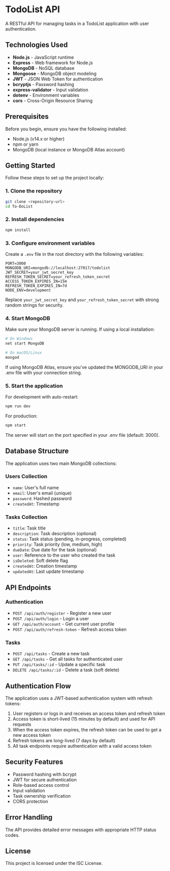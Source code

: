 # TodoList API

A RESTful API for managing tasks in a TodoList application with user authentication.

## Technologies Used

- **Node.js** - JavaScript runtime
- **Express** - Web framework for Node.js
- **MongoDB** - NoSQL database
- **Mongoose** - MongoDB object modeling
- **JWT** - JSON Web Token for authentication
- **bcryptjs** - Password hashing
- **express-validator** - Input validation
- **dotenv** - Environment variables
- **cors** - Cross-Origin Resource Sharing

## Prerequisites

Before you begin, ensure you have the following installed:

- Node.js (v14.x or higher)
- npm or yarn
- MongoDB (local instance or MongoDB Atlas account)

## Getting Started

Follow these steps to set up the project locally:

### 1. Clone the repository

```bash
git clone <repository-url>
cd To-DoList
```

### 2. Install dependencies

```bash
npm install
```

### 3. Configure environment variables

Create a `.env` file in the root directory with the following variables:

```
PORT=3000
MONGODB_URI=mongodb://localhost:27017/todolist
JWT_SECRET=your_jwt_secret_key
REFRESH_TOKEN_SECRET=your_refresh_token_secret
ACCESS_TOKEN_EXPIRES_IN=15m
REFRESH_TOKEN_EXPIRES_IN=7d
NODE_ENV=development
```

Replace `your_jwt_secret_key` and `your_refresh_token_secret` with strong random strings for security.

### 4. Start MongoDB

Make sure your MongoDB server is running. If using a local installation:

```bash
# On Windows
net start MongoDB

# On macOS/Linux
mongod
```

If using MongoDB Atlas, ensure you've updated the MONGODB_URI in your .env file with your connection string.

### 5. Start the application

For development with auto-restart:

```bash
npm run dev
```

For production:

```bash
npm start
```

The server will start on the port specified in your .env file (default: 3000).

## Database Structure

The application uses two main MongoDB collections:

### Users Collection

- `name`: User's full name
- `email`: User's email (unique)
- `password`: Hashed password
- `createdAt`: Timestamp

### Tasks Collection

- `title`: Task title
- `description`: Task description (optional)
- `status`: Task status (pending, in-progress, completed)
- `priority`: Task priority (low, medium, high)
- `dueDate`: Due date for the task (optional)
- `user`: Reference to the user who created the task
- `isDeleted`: Soft delete flag
- `createdAt`: Creation timestamp
- `updatedAt`: Last update timestamp

## API Endpoints

### Authentication

- `POST /api/auth/register` - Register a new user
- `POST /api/auth/login` - Login a user
- `GET /api/auth/account` - Get current user profile
- `POST /api/auth/refresh-token` - Refresh access token

### Tasks

- `POST /api/tasks` - Create a new task
- `GET /api/tasks` - Get all tasks for authenticated user
- `PUT /api/tasks/:id` - Update a specific task
- `DELETE /api/tasks/:id` - Delete a task (soft delete)

## Authentication Flow

The application uses a JWT-based authentication system with refresh tokens:

1. User registers or logs in and receives an access token and refresh token
2. Access token is short-lived (15 minutes by default) and used for API requests
3. When the access token expires, the refresh token can be used to get a new access token
4. Refresh tokens are long-lived (7 days by default)
5. All task endpoints require authentication with a valid access token

## Security Features

- Password hashing with bcrypt
- JWT for secure authentication
- Role-based access control
- Input validation
- Task ownership verification
- CORS protection

## Error Handling

The API provides detailed error messages with appropriate HTTP status codes.

## License

This project is licensed under the ISC License.
